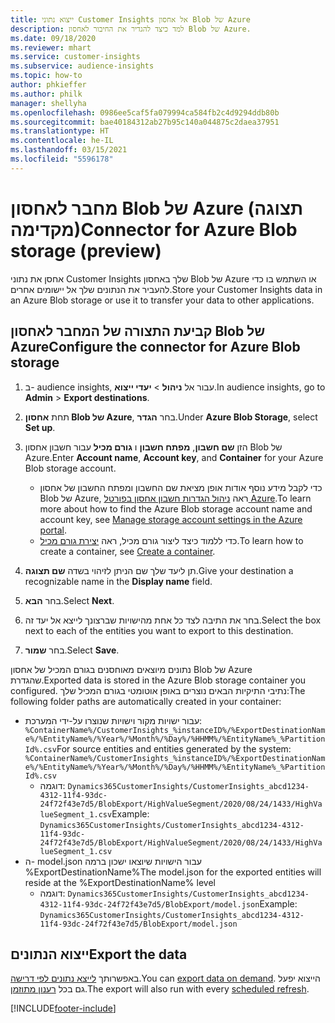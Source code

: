 ```yaml
---
title: ייצוא נתוני Customer Insights אל אחסון Blob של Azure
description: למד כיצד להגדיר את החיבור לאחסון Blob של Azure.
ms.date: 09/18/2020
ms.reviewer: mhart
ms.service: customer-insights
ms.subservice: audience-insights
ms.topic: how-to
author: phkieffer
ms.author: philk
manager: shellyha
ms.openlocfilehash: 0986ee5caf5fa079994ca584fb2c4d9294ddb80b
ms.sourcegitcommit: bae40184312ab27b95c140a044875c2daea37951
ms.translationtype: HT
ms.contentlocale: he-IL
ms.lasthandoff: 03/15/2021
ms.locfileid: "5596178"
---
```

# <a name="connector-for-azure-blob-storage-preview"></a><span data-ttu-id="7c3a9-103">מחבר לאחסון Blob של Azure (תצוגה מקדימה)</span><span class="sxs-lookup"><span data-stu-id="7c3a9-103">Connector for Azure Blob storage (preview)</span></span>

<span data-ttu-id="7c3a9-104">אחסן את נתוני Customer Insights שלך באחסון Blob של Azure או השתמש בו כדי להעביר את הנתונים שלך אל יישומים אחרים.</span><span class="sxs-lookup"><span data-stu-id="7c3a9-104">Store your Customer Insights data in an Azure Blob storage or use it to transfer your data to other applications.</span></span>

## <a name="configure-the-connector-for-azure-blob-storage"></a><span data-ttu-id="7c3a9-105">קביעת התצורה של המחבר לאחסון Blob של Azure</span><span class="sxs-lookup"><span data-stu-id="7c3a9-105">Configure the connector for Azure Blob storage</span></span>

1. <span data-ttu-id="7c3a9-106">ב- audience insights, עבור אל **ניהול** > **יעדי ייצוא**.</span><span class="sxs-lookup"><span data-stu-id="7c3a9-106">In audience insights, go to **Admin** > **Export destinations**.</span></span>

1. <span data-ttu-id="7c3a9-107">תחת **אחסון Blob של Azure**, בחר **הגדר**.</span><span class="sxs-lookup"><span data-stu-id="7c3a9-107">Under **Azure Blob Storage**, select **Set up**.</span></span>

1. <span data-ttu-id="7c3a9-108">הזן **שם חשבון**, **מפתח חשבון** ו **גורם מכיל** עבור חשבון אחסון Blob של Azure.</span><span class="sxs-lookup"><span data-stu-id="7c3a9-108">Enter **Account name**, **Account key**, and **Container** for your Azure Blob storage account.</span></span>
    - <span data-ttu-id="7c3a9-109">כדי לקבל מידע נוסף אודות אופן מציאת שם החשבון ומפתח החשבון של אחסון Blob של Azure, ראה [ניהול הגדרות חשבון אחסון בפורטל Azure](/azure/storage/common/storage-account-manage).</span><span class="sxs-lookup"><span data-stu-id="7c3a9-109">To learn more about how to find the Azure Blob storage account name and account key, see [Manage storage account settings in the Azure portal](/azure/storage/common/storage-account-manage).</span></span>
    - <span data-ttu-id="7c3a9-110">כדי ללמוד כיצד ליצור גורם מכיל, ראה [יצירת גורם מכיל](/azure/storage/blobs/storage-quickstart-blobs-portal#create-a-container).</span><span class="sxs-lookup"><span data-stu-id="7c3a9-110">To learn how to create a container, see [Create a container](/azure/storage/blobs/storage-quickstart-blobs-portal#create-a-container).</span></span>

1. <span data-ttu-id="7c3a9-111">תן ליעד שלך שם הניתן לזיהוי בשדה **שם תצוגה**.</span><span class="sxs-lookup"><span data-stu-id="7c3a9-111">Give your destination a recognizable name in the **Display name** field.</span></span>

1. <span data-ttu-id="7c3a9-112">בחר **הבא**.</span><span class="sxs-lookup"><span data-stu-id="7c3a9-112">Select **Next**.</span></span>

1. <span data-ttu-id="7c3a9-113">בחר את התיבה לצד כל אחת מהישויות שברצונך לייצא אל יעד זה.</span><span class="sxs-lookup"><span data-stu-id="7c3a9-113">Select the box next to each of the entities you want to export to this destination.</span></span>

1. <span data-ttu-id="7c3a9-114">בחר **שמור**.</span><span class="sxs-lookup"><span data-stu-id="7c3a9-114">Select **Save**.</span></span>

<span data-ttu-id="7c3a9-115">נתונים מיוצאים מאוחסנים בגורם המכיל של אחסון Blob של Azure שהגדרת.</span><span class="sxs-lookup"><span data-stu-id="7c3a9-115">Exported data is stored in the Azure Blob storage container you configured.</span></span> <span data-ttu-id="7c3a9-116">נתיבי התיקיות הבאים נוצרים באופן אוטומטי בגורם המכיל שלך:</span><span class="sxs-lookup"><span data-stu-id="7c3a9-116">The following folder paths are automatically created in your container:</span></span>

- <span data-ttu-id="7c3a9-117">עבור ישויות מקור וישויות שנוצרו על-ידי המערכת: `%ContainerName%/CustomerInsights_%instanceID%/%ExportDestinationName%/%EntityName%/%Year%/%Month%/%Day%/%HHMM%/%EntityName%_%PartitionId%.csv`</span><span class="sxs-lookup"><span data-stu-id="7c3a9-117">For source entities and entities generated by the system: `%ContainerName%/CustomerInsights_%instanceID%/%ExportDestinationName%/%EntityName%/%Year%/%Month%/%Day%/%HHMM%/%EntityName%_%PartitionId%.csv`</span></span>
  - <span data-ttu-id="7c3a9-118">דוגמה: `Dynamics365CustomerInsights/CustomerInsights_abcd1234-4312-11f4-93dc-24f72f43e7d5/BlobExport/HighValueSegment/2020/08/24/1433/HighValueSegment_1.csv`</span><span class="sxs-lookup"><span data-stu-id="7c3a9-118">Example: `Dynamics365CustomerInsights/CustomerInsights_abcd1234-4312-11f4-93dc-24f72f43e7d5/BlobExport/HighValueSegment/2020/08/24/1433/HighValueSegment_1.csv`</span></span>
- <span data-ttu-id="7c3a9-119">ה- model.json עבור הישויות שיוצאו ישכון ברמה %ExportDestinationName%</span><span class="sxs-lookup"><span data-stu-id="7c3a9-119">The model.json for the exported entities will reside at the %ExportDestinationName% level</span></span>
  - <span data-ttu-id="7c3a9-120">דוגמה: `Dynamics365CustomerInsights/CustomerInsights_abcd1234-4312-11f4-93dc-24f72f43e7d5/BlobExport/model.json`</span><span class="sxs-lookup"><span data-stu-id="7c3a9-120">Example: `Dynamics365CustomerInsights/CustomerInsights_abcd1234-4312-11f4-93dc-24f72f43e7d5/BlobExport/model.json`</span></span>

## <a name="export-the-data"></a><span data-ttu-id="7c3a9-121">ייצוא הנתונים</span><span class="sxs-lookup"><span data-stu-id="7c3a9-121">Export the data</span></span>

<span data-ttu-id="7c3a9-122">באפשרותך [לייצא נתונים לפי דרישה](export-destinations.md#export-data-on-demand).</span><span class="sxs-lookup"><span data-stu-id="7c3a9-122">You can [export data on demand](export-destinations.md#export-data-on-demand).</span></span> <span data-ttu-id="7c3a9-123">הייצוא יפעל גם בכל [רענון מתוזמן](system.md#schedule-tab).</span><span class="sxs-lookup"><span data-stu-id="7c3a9-123">The export will also run with every [scheduled refresh](system.md#schedule-tab).</span></span>


[!INCLUDE[footer-include](../includes/footer-banner.md)]